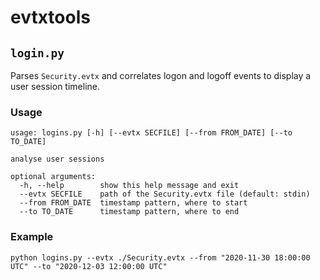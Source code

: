 # evtxtools

## `login.py`

Parses `Security.evtx` and correlates logon and logoff events to display a user session timeline.

### Usage
```
usage: logins.py [-h] [--evtx SECFILE] [--from FROM_DATE] [--to TO_DATE]

analyse user sessions

optional arguments:
  -h, --help        show this help message and exit
  --evtx SECFILE    path of the Security.evtx file (default: stdin)
  --from FROM_DATE  timestamp pattern, where to start
  --to TO_DATE      timestamp pattern, where to end
```

### Example
```shell script
python logins.py --evtx ./Security.evtx --from "2020-11-30 18:00:00 UTC" --to "2020-12-03 12:00:00 UTC"
```